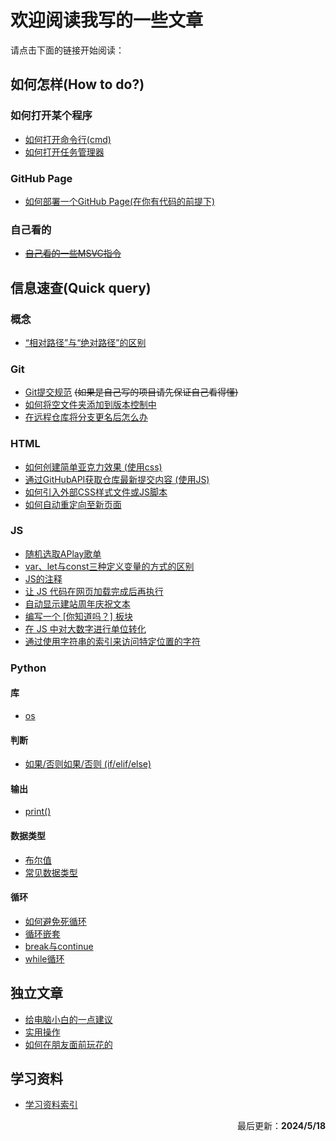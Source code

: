 # 欢迎阅读我写的一些文章
请点击下面的链接开始阅读：

## 如何怎样(How to do?)
### 如何打开某个程序
- [如何打开命令行(cmd)](https://duckduckstudio.github.io/Articles/如何怎样/如何打开命令提示符.html)
- [如何打开任务管理器](https://duckduckstudio.github.io/Articles/如何怎样/如何打开任务管理器.html)

### GitHub Page
- [如何部署一个GitHub Page(在你有代码的前提下)](https://duckduckstudio.github.io/Articles/#/如何怎样/GitHub%20Page/如何部署GitHub%20Page)

### 自己看的
- ~~[自己看的一些MSVC指令](https://duckduckstudio.github.io/Articles/#/如何怎样/MSVC部分指令)~~

## 信息速查(Quick query)
### 概念
- [“相对路径”与“绝对路径”的区别](https://duckduckstudio.github.io/Articles/#/信息速查/概念/“相对路径”与“绝对路径”的区别)

### Git
- [Git提交规范](https://duckduckstudio.github.io/Articles/#/信息速查/Git/Git提交规范) ~~(如果是自己写的项目请先保证自己看得懂)~~
- [如何将空文件夹添加到版本控制中](https://duckduckstudio.github.io/Articles/#/信息速查/Git/跟踪空文件夹)
- [在远程仓库将分支更名后怎么办](https://duckduckstudio.github.io/Articles/#/信息速查/Git/在远程仓库将分支更名后怎么办)

### HTML
- [如何创建简单亚克力效果 (使用css)](https://duckduckstudio.github.io/Articles/#/信息速查/html/如何创建简单亚克力效果)
- [通过GitHubAPI获取仓库最新提交内容 (使用JS)](https://duckduckstudio.github.io/Articles/#/信息速查/html/通过GitHubAPI获取仓库最新提交内容)
- [如何引入外部CSS样式文件或JS脚本](https://duckduckstudio.github.io/Articles/#/信息速查/html/如何引入外部css或js)
- [如何自动重定向至新页面](https://duckduckstudio.github.io/Articles/#/信息速查/html/自动重定向)

### JS
- [随机选取APlay歌单](https://duckduckstudio.github.io/Articles/#/信息速查/JS/随机歌单)
- [var、let与const三种定义变量的方式的区别](https://duckduckstudio.github.io/Articles/#/信息速查/JS/var、let与const)
- [JS的注释](https://duckduckstudio.github.io/Articles/#/信息速查/JS/关于注释)
- [让 JS 代码在网页加载完成后再执行](https://duckduckstudio.github.io/Articles/#/信息速查/JS/加载完成后再执行)
- [自动显示建站周年庆祝文本](https://duckduckstudio.github.io/Articles/#/信息速查/JS/自动显示建站周年庆祝文本)
- [编写一个 [你知道吗？] 板块](https://duckduckstudio.github.io/Articles/#/信息速查/JS/你知道吗)
- [在 JS 中对大数字进行单位转化](https://duckduckstudio.github.io/Articles/#/信息速查/JS/数字单位转化)
- [通过使用字符串的索引来访问特定位置的字符](https://duckduckstudio.github.io/Articles/#/信息速查/JS/索引特定位置的字符)

### Python
#### 库
- [os](https://duckduckstudio.github.io/Articles/#/信息速查/Python/库/os模块/index)

#### 判断
- [如果/否则如果/否则 (if/elif/else)](https://duckduckstudio.github.io/Articles/#/信息速查/Python/判断/if_elif_else)

#### 输出
- [print()](https://duckduckstudio.github.io/Articles/#/信息速查/Python/输出/print())

#### 数据类型
- [布尔值](https://duckduckstudio.github.io/Articles/#/信息速查/Python/数据类型/布尔值)
- [常见数据类型](https://duckduckstudio.github.io/Articles/#/信息速查/Python/数据类型/数据类型)

#### 循环
- [如何避免死循环](https://duckduckstudio.github.io/Articles/#/信息速查/Python/循环/如何避免死循环)
- [循环嵌套](https://duckduckstudio.github.io/Articles/#/信息速查/Python/循环/循环嵌套)
- [break与continue](https://duckduckstudio.github.io/Articles/#/信息速查/Python/循环/break与continue)
- [while循环](https://duckduckstudio.github.io/Articles/#/信息速查/Python/循环/while)

## 独立文章
- [给电脑小白的一点建议](https://duckduckstudio.github.io/Articles/#/给电脑小白的一点建议)
- [实用操作](https://duckduckstudio.github.io/Articles/#/实用操作)
- [如何在朋友面前玩花的](https://duckduckstudio.github.io/Articles/#/想玩花的可以看这篇)

## 学习资料
- [学习资料索引](https://duckduckstudio.github.io/Articles/#/学习资料)

<div style="text-align: right;">
    <p>最后更新：<strong>2024/5/18</strong></p>
</div>